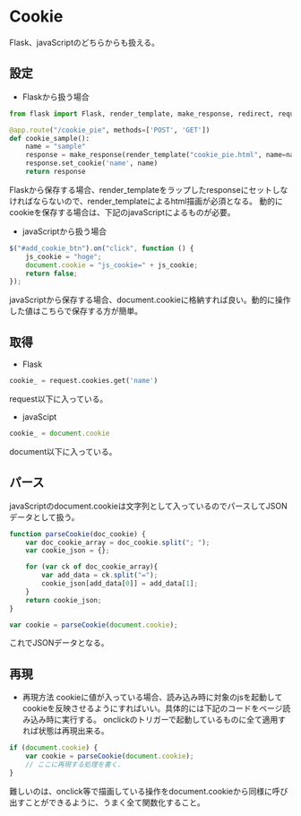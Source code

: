 # Cookie

Flask、javaScriptのどちらからも扱える。

## 設定

- Flaskから扱う場合

```python
from flask import Flask, render_template, make_response, redirect, request, jsonify

@app.route("/cookie_pie", methods=['POST', 'GET'])
def cookie_sample():
    name = "sample"
    response = make_response(render_template("cookie_pie.html", name=name))
    response.set_cookie('name', name)
    return response
```

Flaskから保存する場合、render_templateをラップしたresponseにセットしなければならないので、render_templateによるhtml描画が必須となる。
動的にcookieを保存する場合は、下記のjavaScriptによるものが必要。


- javaScriptから扱う場合

```javaScript
$("#add_cookie_btn").on("click", function () {
    js_cookie = "hoge";
    document.cookie = "js_cookie=" + js_cookie;
    return false;
});
```

javaScriptから保存する場合、document.cookieに格納すれば良い。動的に操作した値はこちらで保存する方が簡単。

## 取得

- Flask

```python
cookie_ = request.cookies.get('name')
```

request以下に入っている。

- javaScipt

```javaScript
cookie_ = document.cookie
```

document以下に入っている。

## パース

javaScriptのdocument.cookieは文字列として入っているのでパースしてJSONデータとして扱う。

```javaScript
function parseCookie(doc_cookie) {
    var doc_cookie_array = doc_cookie.split("; ");
    var cookie_json = {};

    for (var ck of doc_cookie_array){
        var add_data = ck.split("=");
        cookie_json[add_data[0]] = add_data[1];
    }
    return cookie_json;
}

var cookie = parseCookie(document.cookie);
```

これでJSONデータとなる。

## 再現

- 再現方法
cookieに値が入っている場合、読み込み時に対象のjsを起動してcookieを反映させるようにすればいい。具体的には下記のコードをページ読み込み時に実行する。
onclickのトリガーで起動しているものに全て適用すれば状態は再現出来る。

```javaScript
if (document.cookie) {
    var cookie = parseCookie(document.cookie);
    // ここに再現する処理を書く.
}
```

難しいのは、onclick等で描画している操作をdocument.cookieから同様に呼び出すことができるように、うまく全て関数化すること。


